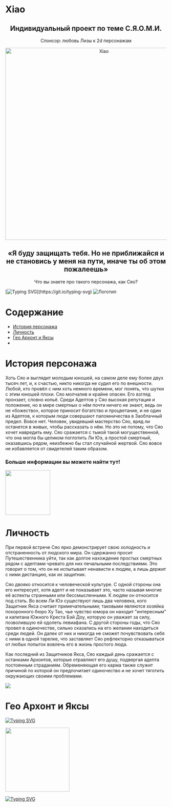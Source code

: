 # Xiao
<h2 align="center">Индивидуальный проект по теме С.Я.О.М.И. </h2>
<p align="center">Спонсор: любовь Лизы к 2d персонажам</p>
</p>
  <p align="center">
    <a href="https://wotpack.ru/luchshij-bild-dlja-kazuhi-v-genshin-impact/">
      <img width="600px" alt="Xiao" src="https://static.wikia.nocookie.net/gensin-impact/images/5/5d/Character_Xiao_Full_Wish.png/revision/latest?cb=20220507154523" />
    </a>
    <h2 align="center"> «Я буду защищать тебя. Но не приближайся и не становись у меня на пути, иначе ты об этом пожалеешь» </h2>
     <p align="center">Что вы знаете про такого персонажа, как Сяо?</p>

[![Typing SVG](https://readme-typing-svg.demolab.com/?lines=А+Ты+тоже+хочешь+Сяо+?;А+как+же+Ци+Ци+?)](https://git.io/typing-svg)
![Логотип]( https://upload-os-bbs.hoyolab.com/upload/2021/11/10/68349673/ed109bf0b1d76a6eef79e34f86721f0e_1718521072245773766.jpg?x-oss-process=image/resize,s_1000/quality,q_80/auto-orient,0/interlace,1/format,jpg "Сявкин")

# Содержание
- [История персонажа](#История-персонажа)
- [Личность](#Личность)
- [Гео Архонт и Яксы](#Гео-Архонт-и-Яксы)
- [](#)

 # История персонажа 
 Хоть Сяо и выглядит молодым юношей, на самом деле ему более двух тысяч лет, и, к счастью, никто никогда не судил его по внешности. Любой, кто провёл с ним хоть немного времени, мог понять, что шутки с этим юношей плохи. Сяо молчалив и крайне опасен. Его взгляд пронзает, словно копьё. Среди Адептов у Сяо высокая репутация и положение, но в мире смертных о нём почти ничего не знают, ведь он не «божество», которое приносит богатство и процветание, и не один из Адептов, к которым люди совершают паломничества в Заоблачный предел. Вовсе нет. Человек, увидевший мастерство Сяо, вряд ли останется в живых, чтобы рассказать о нём. Но это не потому, что Сяо хочет навредить ему. Сяо сражается с тьмой такой могущественной, что она могла бы целиком поглотить Ли Юэ, а простой смертный, оказавшись рядом, неизбежно бы стал случайной жертвой. Сяо вовсе не избавляется от свидетелей таким образом. 

<h3>Больше информации вы можете найти тут! </h3>
<div id="header"> 
 <div class="logo2"> 
  <a  href="https://genshin-impact.fandom.com/ru/wiki/Сяо/Истории#:~:text=Сяо%20-%20не%20настоящее%20имя%20этого,поглощать%20сны%20убитых%20им%20жертв."  align="center" > 
   <img width="140px" src="https://img1.cgtrader.com/items/2696121/e8cca99a01/large/xiao-mask-version-1-3d-print-file-3d-model-obj-fbx-stl-blend.jpg" size=1850x1250&quality=96&sign=18504d2df41ee4efae7ffe2f1b09b91b&type=album" align="center"/>
  </a> 
 </div> 
</div>

# Личность
При первой встрече Сяо ярко демонстрирует свою холодность и отстраненность от людского мира. Он сдержанно просит Путешественника уйти, так как долгое нахождение простых смертных рядом с адептами чревато для них печальными последствиями. Это говорит о том, что он не испытывает ненависти к людям, а лишь держит с ними дистанцию, как их защитник.

Сяо двояко относится к человеческой культуре. С одной стороны она его интересует, хотя адепт и не показывает это, часто называя многие её аспекты странными или бессмысленными. К людям он относится под стать. Во всем Ли Юэ существуют лишь два человека, кого Защитник Якса считает примечательными; таковыми являются хозяйка похоронного бюро Ху Тао, чье чувство юмора он находит "интересным" и капитана Южного Креста Бэй Доу, которую он уважает за силу, позволившую ей одолеть левиафана. С другой стороны годы, что Сяо провел в одиночестве, сильно сказались на его желании находиться среди людей. Он далек от них и никогда не сможет почувствовать себя с ними в одной тарелке, что заставляет Сяо рефлекторно отказываться от любых попыток вовлечь его в жизнь простого люда.

Как последний из Защитников Якса, Сяо каждый день сражается с останками Архонтов, которые отравляют его душу, подвергая адепта постоянным страданиям. Обременяющая его карма также служит причиной по которой он предпочитает одиночество и не хочет тяготить окружающих своими проблемами.

<div id="header"> 
 <div class="logo1"> 
  <a href="https://genshin-impact.fandom.com/ru/wiki/Сяо/Лор"> 
   <img src="https://www.pcinvasion.com/wp-content/uploads/2021/02/Genshin-Impact-Xiao-guide-weapons-artifacts-talents-.jpg" align="center" /> 
  </a> 
 </div> 
</div>

# Гео Архонт и Яксы
[![Typing SVG](https://readme-typing-svg.demolab.com/?lines=Статья+находится+в+разработке)](https://git.io/typing-svg)


<div id="header"> 
 <div class="logo1"> 
  <a href="https://vk.com/sigmacosplay"> 
   <img src="https://cdn3.emoji.gg/emojis/3056-xiao-eatingsnow.png" width="200"  height="200" align="center" /> 
  </a> 
 </div> 
</div>

[![Typing SVG](https://readme-typing-svg.demolab.com/?lines=Загляните+и+сюда+^^+автору+будет+приятно)](https://git.io/typing-svg)
